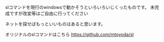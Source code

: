 slコマンドを現行のwindowsで動かそうといろいろいじくったものです。
未完成ですが改変等はご自由に行ってください

ネットを探せばもっといいものはあると思います。

オリジナルのslコマンドはこちら
https://github.com/mtoyoda/sl
